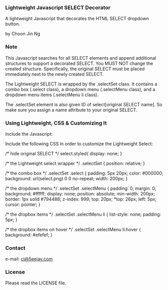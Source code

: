 ### Lightweight Javascript SELECT Decorator

A lightweight Javascript that decorates the HTML SELECT dropdown button.

by Choon Jin Ng

### Note

This Javascript searches for all SELECT elements and append additional structures to support a decorated SELECT.
You MUST NOT change the created structure. Specifically, the original SELECT must be placed immediately next to the newly created SELECT.

The Lightweight SELECT is wrapped by the .selectSet class. It contains a combo box (.select class), a dropdown menu (.selectMenu class), and a dropdown menu items (.selectMenu li class).

The .selectSet element is also given ID of select[original SELECT name]. So make sure you assign a name attribute to your original SELECT.

### Using Lightweight, CSS & Customizing It

Include the Javascript:
<script type="text/javascript" src="lightweightSelect.js"></script>

Include the following CSS in order to customize the Lightweight Select:

/* hide original SELECT */
select.styled{
	display: none;
}

/* the Lightweight select wrapper */
.selectSet {
    position: relative;
}

/* the combo box */
.selectSet .select {
	padding: 5px 20px;
    color: #000000;
    background: url(select.png) 0 0 no-repeat;
    width: 200px;
}

/* the dropdown menu */
.selectSet .selectMenu {
    padding: 0;
    margin: 0;
    background: #ffffff;
    display: none;
    position: absolute;
    min-width: 200px;
    border: 1px solid #794488;
    z-index: 999;
    top: 20px;
    *top: 26px;
    left: 5px;
    cursor: pointer;
}

/* the dropbox items */
.selectSet .selectMenu li {
    list-style: none;
    padding: 5px; 
}

/* the dropbox items on hover */
.selectSet .selectMenu li:hover {
	background: #efefef;
}

### Contact

e-mail: cj@5eejay.com

### License

Please read the LICENSE file.